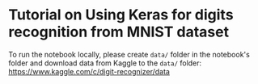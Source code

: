 # Tutorial on Using Keras for digits recognition from MNIST dataset

To run the notebook locally, please create `data/` folder in the notebook's folder
and download data from Kaggle to the `data/` folder:
https://www.kaggle.com/c/digit-recognizer/data
